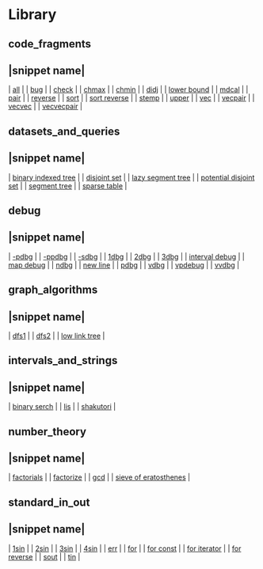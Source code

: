 # Library
## code_fragments

|snippet name|
---
| [all](code_fragments\all.md) |
| [bug](code_fragments\bug.md) |
| [check](code_fragments\check.md) |
| [chmax](code_fragments\chmax.md) |
| [chmin](code_fragments\chmin.md) |
| [didj](code_fragments\didj.md) |
| [lower bound](code_fragments\lower_bound.md) |
| [mdcal](code_fragments\mdcal.md) |
| [pair](code_fragments\pair.md) |
| [reverse](code_fragments\reverse.md) |
| [sort](code_fragments\sort.md) |
| [sort reverse](code_fragments\sort_reverse.md) |
| [stemp](code_fragments\stemp.md) |
| [upper](code_fragments\upper.md) |
| [vec](code_fragments\vec.md) |
| [vecpair](code_fragments\vecpair.md) |
| [vecvec](code_fragments\vecvec.md) |
| [vecvecpair](code_fragments\vecvecpair.md) |

## datasets_and_queries

|snippet name|
---
| [binary indexed tree](datasets_and_queries\binary_indexed_tree.md) |
| [disjoint set](datasets_and_queries\disjoint_set.md) |
| [lazy segment tree](datasets_and_queries\lazy_segment_tree.md) |
| [potential disjoint set](datasets_and_queries\potential_disjoint_set.md) |
| [segment tree](datasets_and_queries\segment_tree.md) |
| [sparse table](datasets_and_queries\sparse_table.md) |

## debug

|snippet name|
---
| [-pdbg](debug\-pdbg.md) |
| [-ppdbg](debug\-ppdbg.md) |
| [-sdbg](debug\-sdbg.md) |
| [1dbg](debug\1dbg.md) |
| [2dbg](debug\2dbg.md) |
| [3dbg](debug\3dbg.md) |
| [interval debug](debug\interval_debug.md) |
| [map debug](debug\map_debug.md) |
| [ndbg](debug\ndbg.md) |
| [new line](debug\new_line.md) |
| [pdbg](debug\pdbg.md) |
| [vdbg](debug\vdbg.md) |
| [vpdebug](debug\vpdebug.md) |
| [vvdbg](debug\vvdbg.md) |

## graph_algorithms

|snippet name|
---
| [dfs1](graph_algorithms\dfs1.md) |
| [dfs2](graph_algorithms\dfs2.md) |
| [low link tree](graph_algorithms\low_link_tree.md) |

## intervals_and_strings

|snippet name|
---
| [binary serch](intervals_and_strings\binary_serch.md) |
| [lis](intervals_and_strings\lis.md) |
| [shakutori](intervals_and_strings\shakutori.md) |

## number_theory

|snippet name|
---
| [factorials](number_theory\factorials.md) |
| [factorize](number_theory\factorize.md) |
| [gcd](number_theory\gcd.md) |
| [sieve of eratosthenes](number_theory\sieve_of_eratosthenes.md) |

## standard_in_out

|snippet name|
---
| [1sin](standard_in_out\1sin.md) |
| [2sin](standard_in_out\2sin.md) |
| [3sin](standard_in_out\3sin.md) |
| [4sin](standard_in_out\4sin.md) |
| [err](standard_in_out\err.md) |
| [for](standard_in_out\for.md) |
| [for const](standard_in_out\for_const.md) |
| [for iterator](standard_in_out\for_iterator.md) |
| [for reverse](standard_in_out\for_reverse.md) |
| [sout](standard_in_out\sout.md) |
| [tin](standard_in_out\tin.md) |

